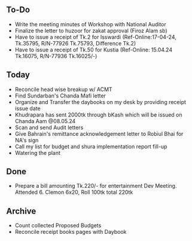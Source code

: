 ## To-Do
- Write the meeting minutes of Workshop with National Auditor  
- Finalize the letter to huzoor for zakat approval (Firoz Alam sb)  
- Have to issue a receipt of Tk.2 for Isswardi (Ref-Online:17-04-24, Tk.35795, R/N-77926 Tk.75793, Difference Tk.2)  
- Have to issue a receipt of Tk.50 for Kustia (Ref-Online: 15.04.24 Tk.16075, R/N-77936 Tk.16025/-)  

## Today
- Reconcile head wise breakup w/ ACMT  
- Find Sundarban's Chanda Mafi letter  
- Organize and Transfer the daybooks on my desk by providing receipt issue date  
- Khudrapara has sent 2000tk through bKash which will be issued on Chanda Aam @08.05.24  
- Scan and send Audit letters  
- Give Bahrain's remittance acknowledgement letter to Robiul Bhai for NA's sign  
- Call my list for budget and shura implementation report fill-up  
- Watering the plant  

## Done
- Prepare a bill amounting Tk.220/- for entertainment Dev Meeting. Attended 6. Clemon 6x20, Roll 100tk total 220tk  

## Archive
- Count collected Proposed Budgets  
- Reconcile receipt books pages with Daybook  